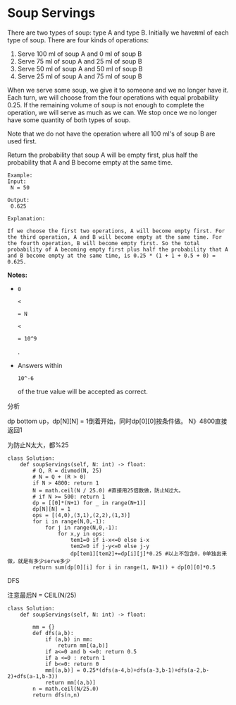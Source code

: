 # Soup Servings

There are two types of soup: type A and type B. Initially we have`N`ml of each type of soup. There are four kinds of operations:

1. Serve 100 ml of soup A and 0 ml of soup B
2. Serve 75 ml of soup A and 25 ml of soup B
3. Serve 50 ml of soup A and 50 ml of soup B
4. Serve 25 ml of soup A and 75 ml of soup B

When we serve some soup, we give it to someone and we no longer have it. Each turn, we will choose from the four operations with equal probability 0.25. If the remaining volume of soup is not enough to complete the operation, we will serve as much as we can. We stop once we no longer have some quantity of both types of soup.

Note that we do not have the operation where all 100 ml's of soup B are used first.

Return the probability that soup A will be empty first, plus half the probability that A and B become empty at the same time.

```text
Example:
Input:
 N = 50

Output:
 0.625

Explanation:

If we choose the first two operations, A will become empty first. For the third operation, A and B will become empty at the same time. For the fourth operation, B will become empty first. So the total probability of A becoming empty first plus half the probability that A and B become empty at the same time, is 0.25 * (1 + 1 + 0.5 + 0) = 0.625.
```

**Notes:**

* `0`

  `<`

  `= N`

  `<`

  `= 10^9`

  . 

* Answers within 

  `10^-6`

   of the true value will be accepted as correct.

分析

dp bottom up，dp\[N\]\[N\] = 1倒着开始，同时dp\[0\]\[0\]按条件做。 N》4800直接返回1

为防止N太大，都%25

```text
class Solution:
    def soupServings(self, N: int) -> float:
        # Q, R = divmod(N, 25)
        # N = Q + (R > 0)
        if N > 4800: return 1
        N = math.ceil(N / 25.0) #直接用25倍数做，防止N过大。
        # if N >= 500: return 1
        dp = [[0]*(N+1) for _ in range(N+1)]
        dp[N][N] = 1
        ops = [(4,0),(3,1),(2,2),(1,3)]
        for i in range(N,0,-1):
            for j in range(N,0,-1):                
                for x,y in ops:
                    tem1=0 if i-x<=0 else i-x
                    tem2=0 if j-y<=0 else j-y
                    dp[tem1][tem2]+=dp[i][j]*0.25 #以上不包含0，0单独出来做，就是有多少serve多少
        return sum(dp[0][i] for i in range(1, N+1)) + dp[0][0]*0.5
```

DFS

注意最后N = CEIL\(N/25\)

```text
class Solution:
    def soupServings(self, N: int) -> float:

        mm = {}
        def dfs(a,b):   
            if (a,b) in mm:
                return mm[(a,b)]
            if a<=0 and b <=0: return 0.5
            if a <=0 : return 1
            if b<=0: return 0
            mm[(a,b)] = 0.25*(dfs(a-4,b)+dfs(a-3,b-1)+dfs(a-2,b-2)+dfs(a-1,b-3))
            return mm[(a,b)]
        n = math.ceil(N/25.0)
        return dfs(n,n)
```

